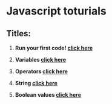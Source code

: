 # Javascript toturials

## Titles:

<ol>
  <li><p><strong>Run your first code! <a href="https://github.com/bardlur/Javascript_toturials/blob/main/lesson01/index.js">click here<a/></strong></p></li>
  <li><p><strong>Variables <a href="https://github.com/bardlur/Javascript_toturials/blob/main/lesson02/index.js">click here<a/></strong></p></li>
  <li><p><strong>Operators <a href="https://github.com/bardlur/Javascript_toturials/blob/main/lesson03/index.js">click here<a/></strong></p></li>
    <li><p><strong>String <a href="https://github.com/bardlur/Javascript_toturials/blob/main/lesson04/index.js">click here<a/></strong></p></li>
    <li><p><strong>Boolean values <a href="https://github.com/bardlur/Javascript_toturials/blob/main/lesson05/index.js">click here<a/></strong></p></li>
    
  
</ol>
